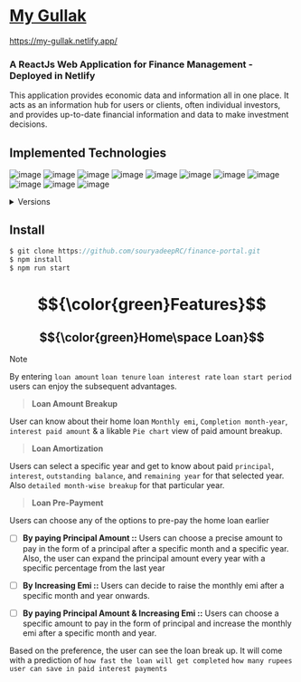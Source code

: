 # [My Gullak](https://my-gullak.netlify.app/)

https://my-gullak.netlify.app/

### A ReactJs Web Application for Finance Management - Deployed in Netlify

This application provides economic data and information all in one place. It acts as an information hub for users or clients, often individual investors, and provides up-to-date financial information and data to make investment decisions.

## Implemented Technologies

![image](https://img.shields.io/badge/React-20232A?style=for-the-badge&logo=react&logoColor=61DAFB)
![image](https://img.shields.io/badge/React_Router-CA4245?style=for-the-badge&logo=react-router&logoColor=white)
![image](https://img.shields.io/badge/Redux-593D88?style=for-the-badge&logo=redux&logoColor=white)
![image](https://img.shields.io/badge/Redux%20saga-86D46B?style=for-the-badge&logo=redux%20saga&logoColor=999999)
![image](https://img.shields.io/badge/TypeScript-007ACC?style=for-the-badge&logo=typescript&logoColor=white)
![image](https://img.shields.io/badge/Sass-CC6699?style=for-the-badge&logo=sass&logoColor=white)
![image](https://img.shields.io/badge/Jest-C21325?style=for-the-badge&logo=jest&logoColor=white)
![image](https://img.shields.io/badge/Material%20UI-007FFF?style=for-the-badge&logo=mui&logoColor=white)
![image](https://img.shields.io/badge/GitHub%20Pages-222222?style=for-the-badge&logo=GitHub%20Pages&logoColor=white)
![image](https://img.shields.io/badge/Netlify-00C7B7?style=for-the-badge&logo=netlify&logoColor=white)
![image](https://img.shields.io/badge/Visual_Studio_Code-0078D4?style=for-the-badge&logo=visual%20studio%20code&logoColor=white)

 <details> 
    <summary>Versions</summary>
    
| Spec        | Version |
|-------------|---------|
| React Js    | 18.2.0  |
| React-Redux | 8.1.3   |
|React-Router | 6.16.0  |
|TypeScript   | 4.9.5   |
|Material UI  | 5.14.12 |
|SASS         |1.68.0   |

 </details>
  
## Install
```Typescript
$ git clone https://github.com/souryadeepRC/finance-portal.git
$ npm install
$ npm run start
```
# $${\color{green}Features}$$
 
## $${\color{green}Home\space Loan}$$
> [!NOTE]
> By entering
`loan amount`
`loan tenure`
`loan interest rate`
`loan start period` users can enjoy the subsequent advantages.

> **Loan Amount Breakup**

User can know about their home loan `Monthly emi`, `Completion month-year`, `interest paid amount` & a likable `Pie chart` view of paid amount breakup.

> **Loan Amortization**

Users can select a specific year and get to know about paid `principal`, `interest`, `outstanding balance`, and `remaining year` for that selected year. Also `detailed month-wise breakup` for that particular year.

> **Loan Pre-Payment**

Users can choose any of the options to pre-pay the home loan earlier

- [ ] **By paying Principal Amount ::**
      Users can choose a precise amount to pay in the form of a principal after a specific month and a specific year.
      Also, the user can expand the principal amount every year with a specific percentage from the last year

- [ ] **By Increasing Emi ::**
      Users can decide to raise the monthly emi after a specific month and year onwards.

- [ ] **By paying Principal Amount & Increasing Emi ::**
      Users can choose a specific amount to pay in the form of principal and increase the monthly emi after a specific month and year.

Based on the preference, the user can see the loan break up.
It will come with a prediction of
`how fast the loan will get completed`
`how many rupees user can save in paid interest payments`
